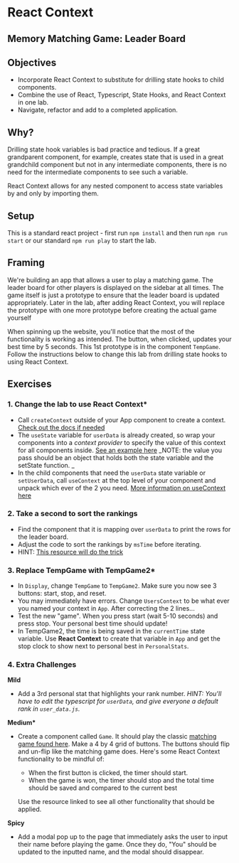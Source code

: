 # React Context

## Memory Matching Game: Leader Board

## Objectives

- Incorporate React Context to substitute for drilling state hooks to child components.
- Combine the use of React, Typescript, State Hooks, and React Context in one lab.
- Navigate, refactor and add to a completed application.

## Why?

Drilling state hook variables is bad practice and tedious. If a great grandparent component, for example, creates state that is used in a great grandchild component but not in any intermediate components, there is no need for the intermediate components to see such a variable. 

React Context allows for any nested component to access state variables by and only by importing them.  

## Setup

This is a standard react project - first run `npm install` and then run `npm run start` or our standard `npm run play` to start the lab.

## Framing

We're building an app that allows a user to play a matching game. The leader board for other players is displayed on the sidebar at all times. The game itself is just a prototype to ensure that the leader board is updated appropriately. Later in the lab, after adding React Context, you will replace the prototype with one more prototype before creating the actual game yourself

When spinning up the website, you'll notice that the most of the functionality is working as intended. The button, when clicked, updates your best time by 5 seconds. This 1st prototype is in the component `TempGame`. Follow the instructions below to change this lab from drilling state hooks to using React Context.

## Exercises

### 1. Change the lab to use React Context*

- Call `createContext` outside of your App component to create a context. [Check out the docs if needed](https://beta.reactjs.org/reference/react/createContext)
- The `useState` variable for `userData` is already created, so wrap your components into a _context provider_ to specify the value of this context for all components inside. [See an example here](https://beta.reactjs.org/reference/react/createContext) _NOTE: the value you pass should be an object that holds both the state variable and the setState function. _
- In the child components that need the `userData` state variable or `setUserData`, call `useContext` at the top level of your component and unpack which ever of the 2 you need. [More information on useContext here](https://beta.reactjs.org/reference/react/useContext)

### 2. Take a second to sort the rankings

- Find the component that it is mapping over `userData` to print the rows for the leader board. 
- Adjust the code to sort the rankings by `msTime` before iterating.
- HINT: [This resource will do the trick](https://flaviocopes.com/how-to-sort-array-of-objects-by-property-javascript/)

### 3. Replace TempGame with TempGame2*

- In `Display`, change `TempGame` to `TempGame2`. Make sure you now see 3 buttons: start, stop, and reset.
- You may immediately have errors. Change `UsersContext` to be what ever you named your context in `App`. After correcting the 2 lines...
- Test the new "game". When you press start (wait 5-10 seconds) and press stop. Your personal best time should update! 
- In TempGame2, the time is being saved in the `currentTime` state variable. Use **React Context** to create that variable in `App` and get the stop clock to show next to personal best in `PersonalStats`. 

### 4. Extra Challenges

**Mild**
- Add a 3rd personal stat that highlights your rank number. _HINT: You'll have to edit the typescript for `userData`, and give everyone a default rank in `user_data.js`._

**Medium\***
- Create a component called `Game`. It should play the classic [matching game found here](https://www.memozor.com/memory-games/big-or-giant/everyday-objects). Make a 4 by 4 grid of buttons. The buttons should flip and un-flip like the matching game does. Here's some React Context functionality to be mindful of:
    - When the first button is clicked, the timer should start.
    - When the game is won, the timer should stop and the total time should be saved and compared to the current best

    Use the resource linked to see all other functionality that should be applied.

**Spicy**
- Add a modal pop up to the page that immediately asks the user to input their name before playing the game. Once they do, "You" should be updated to the inputted name, and the modal should disappear.
